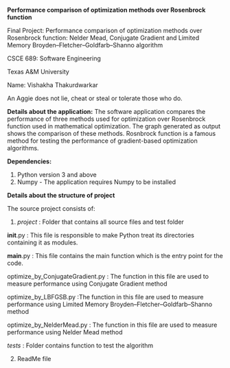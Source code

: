 **Performance comparison of optimization methods over Rosenbrock function**


Final Project: Performance comparison of optimization methods over Rosenbrock function: Nelder Mead, Conjugate Gradient and Limited Memory Broyden–Fletcher–Goldfarb–Shanno algorithm

CSCE 689: Software Engineering

Texas A&M University

Name: Vishakha Thakurdwarkar

An Aggie does not lie, cheat or steal or tolerate those who do.


**Details about the application:**
The software application compares the performance of three methods used for optimization over Rosenbrock function used in mathematical optimization. The graph generated as output shows the comparison of these methods. Rosnbrock function is a famous method for testing the performance of gradient-based optimization algorithms. 


**Dependencies:**
1. Python version 3 and above
2. Numpy - The application requires Numpy to be installed

**Details about the structure of project**

The source project consists of:

1. *project* : Folder that contains all source files and test folder

__init__.py : This file is responsible to make Python treat its directories containing it as modules.

__main__.py : This file contains the main function which is the entry point for the code.

optimize_by_ConjugateGradient.py : The function in this file are used to measure performance using Conjugate Gradient method

optimize_by_LBFGSB.py :The function in this file are used to measure performance using Limited Memory Broyden–Fletcher–Goldfarb–Shanno method

optimize_by_NelderMead.py : The function in this file are used to measure performance using Nelder Mead method

*tests* : Folder contains function to test the algorithm

2. ReadMe file


		